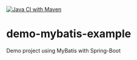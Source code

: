 [![Java CI with Maven](https://github.com/djbrunoramon/demo-mybatis-example/actions/workflows/maven.yml/badge.svg)](https://github.com/djbrunoramon/demo-mybatis-example/actions/workflows/maven.yml)

# demo-mybatis-example

Demo project using MyBatis with Spring-Boot
